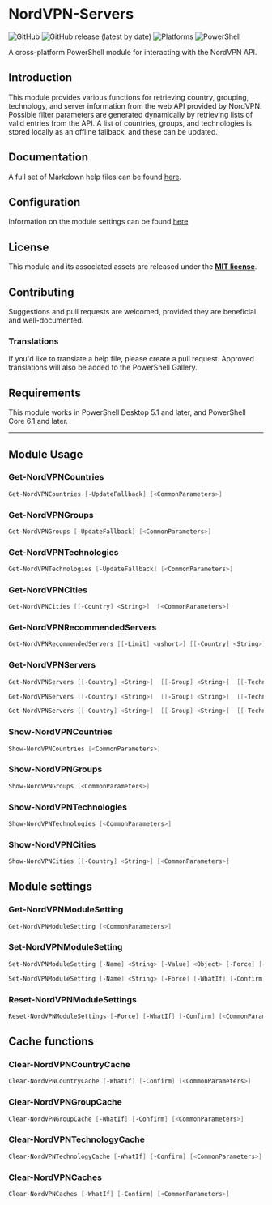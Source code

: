 # NordVPN-Servers
![GitHub](https://img.shields.io/github/license/TheFreeman193/NordVPN-Servers)
![GitHub release (latest by date)](https://img.shields.io/github/v/release/TheFreeman193/NordVPN-Servers)
![Platforms](https://img.shields.io/badge/platform-Windows%20%7C%20macOS%20%7C%20Linux-orange)
![PowerShell](https://img.shields.io/badge/PowerShell-Desktop%205.1%20%7C%20Core%206.0-blue)

A cross-platform PowerShell module for interacting with the NordVPN API.

## Introduction
This module provides various functions for retrieving country, grouping, technology, and server information from the web API provided by NordVPN. Possible filter parameters are generated dynamically by retrieving lists of valid entries from the API. A list of countries, groups, and technologies is stored locally as an offline fallback, and these can be updated.

## Documentation
A full set of Markdown help files can be found [here](./docs/INDEX.md).

## Configuration
Information on the module settings can be found [here](./docs/about_NordVPN-Servers_Settings.md)

## License
This module and its associated assets are released under the **[MIT license](./LICENSE.md)**.

## Contributing
Suggestions and pull requests are welcomed, provided they are beneficial and well-documented.

### Translations
If you'd like to translate a help file, please create a pull request. Approved translations will also be added to the PowerShell Gallery.

## Requirements
This module works in PowerShell Desktop 5.1 and later, and PowerShell Core 6.1 and later.

---

## Module Usage

### Get-NordVPNCountries

```powershell
Get-NordVPNCountries [-UpdateFallback] [<CommonParameters>]
```

### Get-NordVPNGroups

```powershell
Get-NordVPNGroups [-UpdateFallback] [<CommonParameters>]
```

### Get-NordVPNTechnologies

```powershell
Get-NordVPNTechnologies [-UpdateFallback] [<CommonParameters>]
```

### Get-NordVPNCities

```powershell
Get-NordVPNCities [[-Country] <String>]  [<CommonParameters>]
```

### Get-NordVPNRecommendedServers

```powershell
Get-NordVPNRecommendedServers [[-Limit] <ushort>] [[-Country] <String>] [[-Group] <String>] [[-Technology] <String>] [<CommonParameters>]
```

### Get-NordVPNServers

```powershell
Get-NordVPNServers [[-Country] <String>]  [[-Group] <String>]  [[-Technology] <String>] [-WhatIf] [-Confirm] [<CommonParameters>]

Get-NordVPNServers [[-Country] <String>]  [[-Group] <String>]  [[-Technology] <String>] -Offline [-WhatIf] [-Confirm] [<CommonParameters>]

Get-NordVPNServers [[-Country] <String>]  [[-Group] <String>]  [[-Technology] <String>] -UpdateFallback [-WhatIf] [-Confirm] [<CommonParameters>]
```

### Show-NordVPNCountries

```powershell
Show-NordVPNCountries [<CommonParameters>]
```

### Show-NordVPNGroups

```powershell
Show-NordVPNGroups [<CommonParameters>]
```

### Show-NordVPNTechnologies

```powershell
Show-NordVPNTechnologies [<CommonParameters>]
```

### Show-NordVPNCities

```powershell
Show-NordVPNCities [[-Country] <String>] [<CommonParameters>]
```

## Module settings

### Get-NordVPNModuleSetting

```powershell
Get-NordVPNModuleSetting [<CommonParameters>]
```

### Set-NordVPNModuleSetting

```powershell
Set-NordVPNModuleSetting [-Name] <String> [-Value] <Object> [-Force] [-WhatIf] [-Confirm] [<CommonParameters>]

Set-NordVPNModuleSetting [-Name] <String> [-Force] [-WhatIf] [-Confirm] [<CommonParameters>]
```

### Reset-NordVPNModuleSettings

```powershell
Reset-NordVPNModuleSettings [-Force] [-WhatIf] [-Confirm] [<CommonParameters>]
```

## Cache functions

### Clear-NordVPNCountryCache

```powershell
Clear-NordVPNCountryCache [-WhatIf] [-Confirm] [<CommonParameters>]
```

### Clear-NordVPNGroupCache

```powershell
Clear-NordVPNGroupCache [-WhatIf] [-Confirm] [<CommonParameters>]
```

### Clear-NordVPNTechnologyCache

```powershell
Clear-NordVPNTechnologyCache [-WhatIf] [-Confirm] [<CommonParameters>]
```

### Clear-NordVPNCaches

```powershell
Clear-NordVPNCaches [-WhatIf] [-Confirm] [<CommonParameters>]
```
